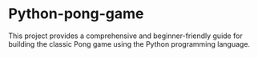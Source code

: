 # Python-pong-game
This project provides a comprehensive and beginner-friendly guide for building the classic Pong game using the Python programming language.
